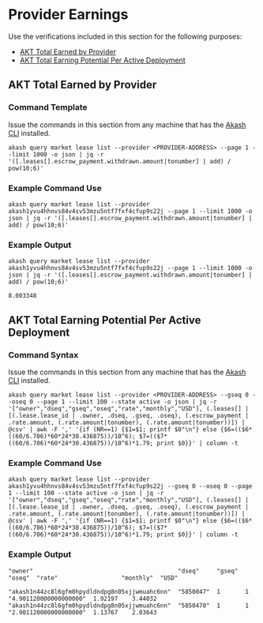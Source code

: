 # Provider Earnings

Use the verifications included in this section for the following purposes:

* [AKT Total Earned by Provider](provider-earnings.md#akt-total-earned-by-provider)
* [AKT Total Earning Potential Per Active Deployment](provider-earnings.md#akt-total-earning-potential-per-active-deployment)

## AKT Total Earned by Provider

### Command Template

Issue the commands in this section from any machine that has the [Akash CLI](../../../guides/cli/detailed-steps/) installed.

```
akash query market lease list --provider <PROVIDER-ADDRESS> --page 1 --limit 1000 -o json | jq -r '([.leases[].escrow_payment.withdrawn.amount|tonumber] | add) / pow(10;6)'
```

### **Example Command Use**

```
akash query market lease list --provider akash1yvu4hhnvs84v4sv53mzu5ntf7fxf4cfup9s22j --page 1 --limit 1000 -o json | jq -r '([.leases[].escrow_payment.withdrawn.amount|tonumber] | add) / pow(10;6)'
```

### Example Output

```
akash query market lease list --provider akash1yvu4hhnvs84v4sv53mzu5ntf7fxf4cfup9s22j --page 1 --limit 1000 -o json | jq -r '([.leases[].escrow_payment.withdrawn.amount|tonumber] | add) / pow(10;6)'

8.003348
```

## AKT Total Earning Potential Per Active Deployment

### Command Syntax

Issue the commands in this section from any machine that has the [Akash CLI](../../../guides/cli/detailed-steps/) installed.

```
akash query market lease list --provider <PROVIDER-ADDRESS> --gseq 0 --oseq 0 --page 1 --limit 100 --state active -o json | jq -r '["owner","dseq","gseq","oseq","rate","monthly","USD"], (.leases[] | [(.lease.lease_id | .owner, .dseq, .gseq, .oseq), (.escrow_payment | .rate.amount, (.rate.amount|tonumber), (.rate.amount|tonumber))]) | @csv' | awk -F ',' '{if (NR==1) {$1=$1; printf $0"\n"} else {$6=(($6*((60/6.706)*60*24*30.436875))/10^6); $7=(($7*((60/6.706)*60*24*30.436875))/10^6)*1.79; print $0}}' | column -t
```

### Example Command Use

```
akash query market lease list --provider akash1yvu4hhnvs84v4sv53mzu5ntf7fxf4cfup9s22j --gseq 0 --oseq 0 --page 1 --limit 100 --state active -o json | jq -r '["owner","dseq","gseq","oseq","rate","monthly","USD"], (.leases[] | [(.lease.lease_id | .owner, .dseq, .gseq, .oseq), (.escrow_payment | .rate.amount, (.rate.amount|tonumber), (.rate.amount|tonumber))]) | @csv' | awk -F ',' '{if (NR==1) {$1=$1; printf $0"\n"} else {$6=(($6*((60/6.706)*60*24*30.436875))/10^6); $7=(($7*((60/6.706)*60*24*30.436875))/10^6)*1.79; print $0}}' | column -t
```

### Example Output

```
"owner"                                         "dseq"     "gseq"  "oseq"  "rate"                  "monthly"  "USD"

"akash1n44zc8l6gfm0hpydldndpg8n05xjjwmuahc6nn"  "5850047"  1       1       "4.901120000000000000"  1.92197    3.44032
"akash1n44zc8l6gfm0hpydldndpg8n05xjjwmuahc6nn"  "5850470"  1       1       "2.901120000000000000"  1.13767    2.03643
```
